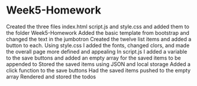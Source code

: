 # Week5-Homework
Created the three files index.html script.js and style.css and added them to the folder Week5-Homework
Added the basic template from bootstrap and changed the text in the jumbotron
Created the twelve list items and added a button to each.
Using style.css I added the fonts, changed clors, and made the overall page more defined and appealing
In script.js I added a variable to the save buttons and added an empty array for the saved items to be appended to
Stored the saved items using JSON and local storage
Added a click function to the save buttons 
Had the saved items pushed to the empty array
Rendered and stored the todos
